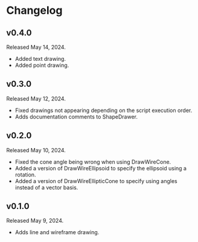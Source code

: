 # Changelog

## v0.4.0

Released May 14, 2024.

- Added text drawing.
- Added point drawing.

## v0.3.0

Released May 12, 2024.

- Fixed drawings not appearing depending on the script execution order.
- Adds documentation comments to ShapeDrawer.

## v0.2.0

Released May 10, 2024.

- Fixed the cone angle being wrong when using DrawWireCone.
- Added a version of DrawWireEllipsoid to specify the ellipsoid using a rotation.
- Added a version of DrawWireEllipticCone to specify using angles instead of a vector basis.

## v0.1.0

Released May 9, 2024.

- Adds line and wireframe drawing.

